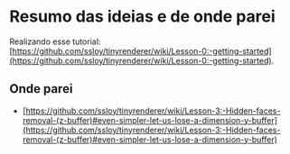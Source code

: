 # Resumo das ideias e de onde parei

Realizando esse tutorial: [https://github.com/ssloy/tinyrenderer/wiki/Lesson-0:-getting-started](https://github.com/ssloy/tinyrenderer/wiki/Lesson-0:-getting-started).


## Onde parei

* [https://github.com/ssloy/tinyrenderer/wiki/Lesson-3:-Hidden-faces-removal-(z-buffer)#even-simpler-let-us-lose-a-dimension-y-buffer](https://github.com/ssloy/tinyrenderer/wiki/Lesson-3:-Hidden-faces-removal-(z-buffer)#even-simpler-let-us-lose-a-dimension-y-buffer)
